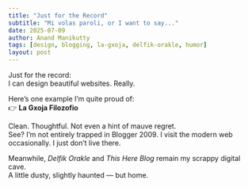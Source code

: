 ```yaml
---
title: "Just for the Record"
subtitle: "Mi volas paroli, or I want to say..."
date: 2025-07-09
author: Anand Manikutty
tags: [design, blogging, la-gxoja, delfik-orakle, humor]
layout: post
---
```


Just for the record:  
I can design beautiful websites. Really.

Here’s one example I’m quite proud of:  
👉 **La Gxoja Filozofio**

Clean. Thoughtful. Not even a hint of mauve regret.  
See? I’m not entirely trapped in Blogger 2009. I visit the modern web occasionally. I just don’t live there.

Meanwhile, *Delfik Orakle* and *This Here Blog* remain my scrappy digital cave.  
A little dusty, slightly haunted — but home.
